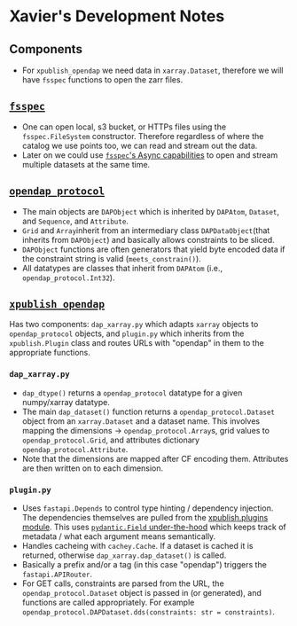 Xavier's Development Notes
===========================
## Components
* For `xpublish_opendap` we need data in `xarray.Dataset`, therefore we will have `fsspec` functions to open the zarr files.


## [`fsspec`](https://filesystem-spec.readthedocs.io/en/latest/index.html)
* One can open local, s3 bucket, or HTTPs files using the `fsspec.FileSystem` constructor. Therefore regardless of where the catalog we use points too, we can read and stream out the data.
* Later on we could use [`fsspec`'s Async capabilities](https://filesystem-spec.readthedocs.io/en/latest/async.html) to open and stream multiple datasets at the same time.

## [`opendap_protocol`](https://github.com/MeteoSwiss/opendap-protocol)
* The main objects are `DAPObject` which is inherited by `DAPAtom`, `Dataset`, and `Sequence`, and `Attribute`.
* `Grid` and `Array`inherit from an intermediary class `DAPDataObject`(that inherits from `DAPObject`) and basically allows constraints to be sliced.
* `DAPObject` functions are often generators that yield byte encoded data if the constraint string is valid (`meets_constrain()`).
* All datatypes are classes that inherit from `DAPAtom` (i.e., `opendap_protocol.Int32`).



## [`xpublish_opendap`](https://github.com/xpublish-community/xpublish-opendap)
Has two components: `dap_xarray.py` which adapts `xarray` objects to `opendap_protocol` objects, and `plugin.py` which inherits from the `xpublish.Plugin` class and routes URLs with "opendap" in them to the appropriate functions.

### `dap_xarray.py`
* `dap_dtype()` returns a `opendap_protocol` datatype for a given numpy/xarray datatype.
* The main `dap_dataset()` function returns a `opendap_protocol.Dataset` object from an `xarray.Dataset` and a dataset name. This involves mapping the dimensions -> `opendap_protocol.Array`s, grid values to `opendap_protocol.Grid`, and attributes dictionary `opendap_protocol.Attribute`.
* Note that the dimensions are mapped after CF encoding them. Attributes are then written on to each dimension.

### `plugin.py`
* Uses `fastapi.Depends` to control type hinting / dependency injection. The dependencies themselves are pulled from the [xpublish.plugins module](https://github.com/xpublish-community/xpublish/blob/main/xpublish/plugins/hooks.py#L18). This uses [`pydantic.Field` under-the-hood](https://fastapi.tiangolo.com/tutorial/body-fields/) which keeps track of metadata / what each argument means semantically.
* Handles cacheing with `cachey.Cache`. If a dataset is cached it is returned, otherwise `dap_xarray.dap_dataset()` is called.
* Basically a prefix and/or a tag (in this case "opendap") triggers the `fastapi.APIRouter`.
* For GET calls, constraints are parsed from the URL, the `opendap_protocol.Dataset` object is passed in (or generated), and functions are called appropriately. For example `opendap_protocol.DAPDataset.dds(constraints: str = constraints)`.
